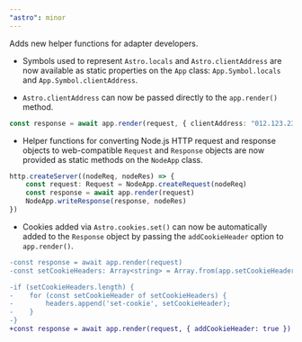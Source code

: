 ```yaml
---
"astro": minor
---
```


Adds new helper functions for adapter developers.

- Symbols used to represent `Astro.locals` and `Astro.clientAddress` are now available as static properties on the `App` class: `App.Symbol.locals` and `App.Symbol.clientAddress`.

- `Astro.clientAddress` can now be passed directly to the `app.render()` method.
```ts
const response = await app.render(request, { clientAddress: "012.123.23.3" })
```

- Helper functions for converting Node.js HTTP request and response objects to web-compatible `Request` and `Response` objects are now provided as static methods on the `NodeApp` class.
```ts
http.createServer((nodeReq, nodeRes) => {
    const request: Request = NodeApp.createRequest(nodeReq)
    const response = await app.render(request)
    NodeApp.writeResponse(response, nodeRes)
})
```

- Cookies added via `Astro.cookies.set()` can now be automatically added to the `Response` object by passing the `addCookieHeader` option to `app.render()`.
```diff
-const response = await app.render(request)
-const setCookieHeaders: Array<string> = Array.from(app.setCookieHeaders(webResponse));

-if (setCookieHeaders.length) {
-    for (const setCookieHeader of setCookieHeaders) {
-        headers.append('set-cookie', setCookieHeader);
-    }
-}
+const response = await app.render(request, { addCookieHeader: true })
```

